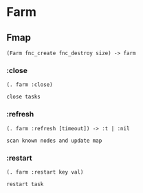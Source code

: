 # Farm

## Fmap

```code
(Farm fnc_create fnc_destroy size) -> farm
```

### :close

```code
(. farm :close)

close tasks
```

### :refresh

```code
(. farm :refresh [timeout]) -> :t | :nil

scan known nodes and update map
```

### :restart

```code
(. farm :restart key val)

restart task
```

